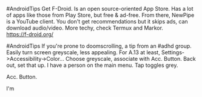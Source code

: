 #AndroidTips
Get F-Droid. Is an open source-oriented App Store. Has a lot of apps like those from Play Store, but free & ad-free. 
From there, NewPipe is a YouTube client. You don't get recommendations but it skips ads, can download audio/video. 
More techy, check Termux and Markor.  
https://f-droid.org/

#AndroidTips
If you're prone to doomscrolling, a tip from an #adhd group. Easily turn screen greyscale, less appealing.
For A.13 at least, Settings->Accessibility->Color...
Choose greyscale, associate with Acc. Button. 
Back out, set that up. I have a person on the main menu. Tap toggles grey.

Acc. Button. 
 
I'm